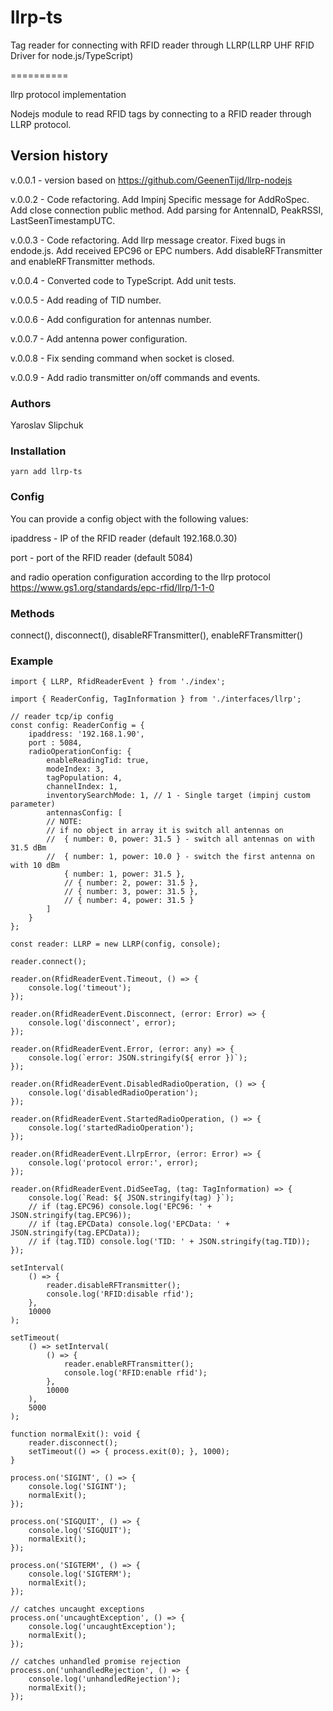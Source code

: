 # llrp-ts

Tag reader for connecting with RFID reader through LLRP(LLRP UHF RFID Driver for node.js/TypeScript)

==========

llrp protocol implementation

Nodejs module to read RFID tags by connecting to a RFID reader through LLRP protocol.

## Version history

v.0.0.1 - version based on https://github.com/GeenenTijd/llrp-nodejs

v.0.0.2 - Code refactoring. Add Impinj Specific message for AddRoSpec. Add close connection public method. Add parsing for AntennaID, PeakRSSI, LastSeenTimestampUTC.

v.0.0.3 - Code refactoring. Add llrp message creator. Fixed bugs in endode.js. Add received EPC96 or EPC numbers. Add disableRFTransmitter and enableRFTransmitter methods.

v.0.0.4 - Converted code to TypeScript. Add unit tests.

v.0.0.5 - Add reading of TID number.

v.0.0.6 - Add configuration for antennas number.

v.0.0.7 - Add antenna power configuration.

v.0.0.8 - Fix sending command when socket is closed.

v.0.0.9 - Add radio transmitter on/off commands and events.

### Authors

Yaroslav Slipchuk

### Installation

```
yarn add llrp-ts
```

### Config

You can provide a config object with the following values:

ipaddress - IP of the RFID reader (default 192.168.0.30)

port - port of the RFID reader (default 5084)

and radio operation configuration according to the llrp protocol https://www.gs1.org/standards/epc-rfid/llrp/1-1-0

### Methods

connect(),
disconnect(),
disableRFTransmitter(),
enableRFTransmitter()

### Example

```
import { LLRP, RfidReaderEvent } from './index';

import { ReaderConfig, TagInformation } from './interfaces/llrp';

// reader tcp/ip config
const config: ReaderConfig = {
    ipaddress: '192.168.1.90',
    port : 5084,
    radioOperationConfig: {
        enableReadingTid: true,
        modeIndex: 3,
        tagPopulation: 4,
        channelIndex: 1,
        inventorySearchMode: 1, // 1 - Single target (impinj custom parameter)
        antennasConfig: [
        // NOTE:
        // if no object in array it is switch all antennas on
        //  { number: 0, power: 31.5 } - switch all antennas on with 31.5 dBm
        //  { number: 1, power: 10.0 } - switch the first antenna on with 10 dBm
            { number: 1, power: 31.5 },
            // { number: 2, power: 31.5 },
            // { number: 3, power: 31.5 },
            // { number: 4, power: 31.5 }
        ]
    }
};

const reader: LLRP = new LLRP(config, console);

reader.connect();

reader.on(RfidReaderEvent.Timeout, () => {
    console.log('timeout');
});

reader.on(RfidReaderEvent.Disconnect, (error: Error) => {
    console.log('disconnect', error);
});

reader.on(RfidReaderEvent.Error, (error: any) => {
    console.log(`error: JSON.stringify(${ error })`);
});

reader.on(RfidReaderEvent.DisabledRadioOperation, () => {
    console.log('disabledRadioOperation');
});

reader.on(RfidReaderEvent.StartedRadioOperation, () => {
    console.log('startedRadioOperation');
});

reader.on(RfidReaderEvent.LlrpError, (error: Error) => {
    console.log('protocol error:', error);
});

reader.on(RfidReaderEvent.DidSeeTag, (tag: TagInformation) => {
    console.log(`Read: ${ JSON.stringify(tag) }`);
    // if (tag.EPC96) console.log('EPC96: ' + JSON.stringify(tag.EPC96));
    // if (tag.EPCData) console.log('EPCData: ' + JSON.stringify(tag.EPCData));
    // if (tag.TID) console.log('TID: ' + JSON.stringify(tag.TID));
});

setInterval(
    () => {
        reader.disableRFTransmitter();
        console.log('RFID:disable rfid');
    },
    10000
);

setTimeout(
    () => setInterval(
        () => {
            reader.enableRFTransmitter();
            console.log('RFID:enable rfid');
        },
        10000
    ),
    5000
);

function normalExit(): void {
    reader.disconnect();
    setTimeout(() => { process.exit(0); }, 1000);
}

process.on('SIGINT', () => {
    console.log('SIGINT');
    normalExit();
});

process.on('SIGQUIT', () => {
    console.log('SIGQUIT');
    normalExit();
});

process.on('SIGTERM', () => {
    console.log('SIGTERM');
    normalExit();
});

// catches uncaught exceptions
process.on('uncaughtException', () => {
    console.log('uncaughtException');
    normalExit();
});

// catches unhandled promise rejection
process.on('unhandledRejection', () => {
    console.log('unhandledRejection');
    normalExit();
});

```
